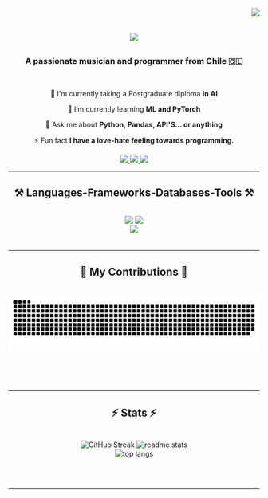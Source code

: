 <img align="right" src="https://visitor-badge.laobi.icu/badge?page_id=BastianSaavedra.BastianSaavedra" />

<h1 align="center">
    <img src="https://readme-typing-svg.herokuapp.com?font=Fira+Code&size=35&duration=4000&center=true&vCenter=true&width=500&height=70&lines=Hello+There!;I'm+Bastian+Saavedra!"/>
</h1>

<h3 align="center">A passionate musician and programmer from Chile 🇨🇱</h3>

<br/>

<div align="center">
 
 🔭 I'm currently taking a Postgraduate diploma **in AI**
 
 🌱 I’m currently learning **ML and PyTorch**

💬 Ask me about **Python, Pandas, API'S... or anything**

⚡ Fun fact **I have a love-hate feeling towards programming.**

 </div>
 
<div align="center"> 
  <a href="mailto:bsaavedra.dev@gmail.com">
    <img src="https://img.shields.io/badge/Gmail-333333?style=for-the-badge&logo=gmail&logoColor=red" />
  </a>
  <a href="mailto:b.saavedrap@icloud.com">
     <img src="https://img.shields.io/badge/Mail-FFFFFF?style=for-the-badge&logo=icloud&logoColor=Blue" target="_blank" />
  </a>
  <a href="https://www.linkedin.com/in/bastian-saavedra-pacheco/" target="_blank">
    <img src="https://img.shields.io/badge/LinkedIn-0077B5?style=for-the-badge&logo=linkedin&logoColor=white" target="_blank" />
  </a>
  </div>


 <hr/>
 
<h2 align="center">⚒️ Languages-Frameworks-Databases-Tools ⚒️</h2>
<br/>
<div align="center">
    <img src="https://skillicons.dev/icons?i=python,pytorch,django,fastapi,flask,html,css"/>
    <img src="https://skillicons.dev/icons?i=mongodb,mysql,postgres" /><br>
    <img src="https://skillicons.dev/icons?i=ubuntu,vscode,anaconda,neovim,github,git,notion" />
    
</div>

<br/>
<hr/>

<div align="center">
  <h2>🐍 My Contributions 🐍</h2>
  <br>
  <img alt="snake eating my contributions" src="https://raw.githubusercontent.com/BastianSaavedra/BastianSaavedra/output/github-contribution-grid-snake.svg" />
  
  <br/><br/><br/>
</div>

<hr/>

<h2 align="center">⚡ Stats ⚡</h2>
<br>
<div align=center>
  <img src="https://streak-stats.demolab.com?user=BastianSaavedra&theme=nord&border_radius=5" alt="GitHub Streak" />
  <img src="https://github-readme-stats.vercel.app/api?username=BastianSaavedra&count_private=true&show_icons=true&theme=nord&rank_icon=github&border_radius=5" alt="readme stats" />
  <br/>
  <img width=325 align="center" src="https://github-readme-stats.vercel.app/api/top-langs/?username=BastianSaavedra&hide=HTML&langs_count=8&layout=compact&theme=nord&border_radius=5&size_weight=0.5&count_weight=0.5&exclude_repo=github-readme-stats" alt="top langs" />
</div>

<br/><br/>

<hr/>

<br/>

<br/>
